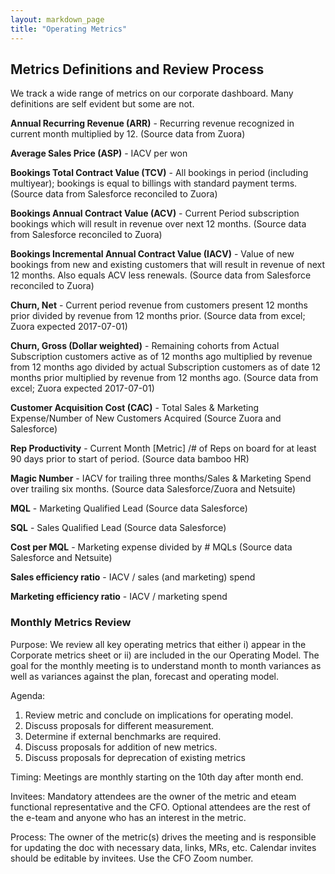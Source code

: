 ```yaml
---
layout: markdown_page
title: "Operating Metrics"
---
```


## Metrics Definitions and Review Process



We track a wide range of metrics on our corporate dashboard. Many definitions are self evident but some are not.

**Annual Recurring Revenue (ARR)** - Recurring revenue recognized in current month multiplied by 12. (Source data from Zuora)

**Average Sales Price (ASP)** - IACV per won

**Bookings Total Contract Value (TCV)** - All bookings in period (including multiyear); bookings is equal to billings with standard payment terms. (Source data from Salesforce reconciled to Zuora)

**Bookings Annual Contract Value (ACV)** - Current Period subscription bookings which will result in revenue over next 12 months. (Source data from Salesforce reconciled to Zuora)

**Bookings Incremental Annual Contract Value (IACV)** - Value of new bookings from new and existing customers that will result in revenue of next 12 months. Also equals ACV less renewals. (Source data from Salesforce reconciled to Zuora)

**Churn, Net** - Current period revenue from customers present 12 months prior divided by revenue from 12 months prior. (Source data from excel; Zuora expected 2017-07-01)

**Churn, Gross (Dollar weighted)** - Remaining cohorts from Actual Subscription customers active as of 12 months ago multiplied by revenue from 12 months ago divided by actual Subscription customers as of date 12 months prior multiplied by revenue from 12 months ago. (Source data from excel; Zuora expected 2017-07-01)

**Customer Acquisition Cost (CAC)** - Total Sales & Marketing Expense/Number of New Customers Acquired (Source Zuora and Salesforce)

**Rep Productivity** - Current Month [Metric] /# of Reps on board for at least 90 days prior to start of period. (Source data bamboo HR)

**Magic Number** - IACV for trailing three months/Sales & Marketing Spend over trailing six months. (Source data Salesforce/Zuora and Netsuite)

**MQL** - Marketing Qualified Lead (Source data Salesforce)

**SQL** - Sales Qualified Lead (Source data Salesforce)

**Cost per MQL** - Marketing expense divided by # MQLs (Source data Salesforce and Netsuite)

**Sales efficiency ratio** - IACV / sales (and marketing) spend

**Marketing efficiency ratio** - IACV / marketing spend

### Monthly Metrics Review

Purpose:  We review all key operating metrics that either i) appear in the Corporate metrics sheet or ii) are included in the our Operating Model. The goal for the monthly meeting is to understand month to month variances as well as variances against the plan, forecast and operating model.  

Agenda:
1. Review metric and conclude on implications for operating model.
1. Discuss proposals for different measurement.
1. Determine if external benchmarks are required.
1. Discuss proposals for addition of new metrics.
1. Discuss proposals for deprecation of existing metrics

Timing:  Meetings are monthly starting on the 10th day after month end.

Invitees:  Mandatory attendees are the owner of the metric and eteam functional representative and the CFO.  Optional attendees are the rest of the e-team and anyone who has an interest in the metric. 

Process:  The owner of the metric(s) drives the meeting and is responsible for updating the doc with necessary data, links, MRs, etc. Calendar invites should be editable by invitees.  Use the CFO Zoom number.

